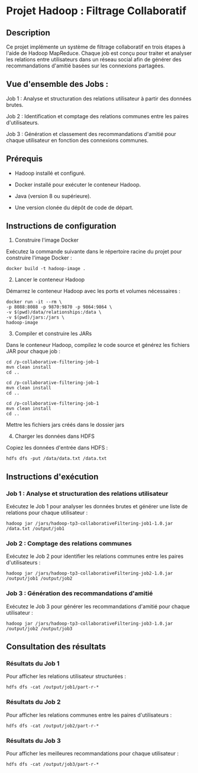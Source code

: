 # Projet Hadoop : Filtrage Collaboratif

## Description

Ce projet implémente un système de filtrage collaboratif en trois étapes à l'aide de Hadoop MapReduce. Chaque job est conçu pour traiter et analyser les relations entre utilisateurs dans un réseau social afin de générer des recommandations d'amitié basées sur les connexions partagées.

## Vue d'ensemble des Jobs :

Job 1 : Analyse et structuration des relations utilisateur à partir des données brutes.

Job 2 : Identification et comptage des relations communes entre les paires d'utilisateurs.

Job 3 : Génération et classement des recommandations d'amitié pour chaque utilisateur en fonction des connexions communes.

## Prérequis

- Hadoop installé et configuré.

- Docker installé pour exécuter le conteneur Hadoop.

- Java (version 8 ou supérieure).

- Une version clonée du dépôt de code de départ.

## Instructions de configuration

1. Construire l'image Docker

Exécutez la commande suivante dans le répertoire racine du projet pour construire l'image Docker :

```
docker build -t hadoop-image .
```

2. Lancer le conteneur Hadoop

Démarrez le conteneur Hadoop avec les ports et volumes nécessaires :

```
docker run -it --rm \
-p 8088:8088 -p 9870:9870 -p 9864:9864 \
-v $(pwd)/data/relationships:/data \
-v $(pwd)/jars:/jars \
hadoop-image
```

3. Compiler et construire les JARs

Dans le conteneur Hadoop, compilez le code source et générez les fichiers JAR pour chaque job :

```
cd /p-collaborative-filtering-job-1
mvn clean install
cd ..

cd /p-collaborative-filtering-job-1
mvn clean install
cd ..

cd /p-collaborative-filtering-job-1
mvn clean install
cd ..
```

Mettre les fichiers jars créés dans le dossier jars

4. Charger les données dans HDFS

Copiez les données d'entrée dans HDFS :

```
hdfs dfs -put /data/data.txt /data.txt
```

## Instructions d'exécution

### Job 1 : Analyse et structuration des relations utilisateur

Exécutez le Job 1 pour analyser les données brutes et générer une liste de relations pour chaque utilisateur :

```
hadoop jar /jars/hadoop-tp3-collaborativeFiltering-job1-1.0.jar /data.txt /output/job1
```

### Job 2 : Comptage des relations communes

Exécutez le Job 2 pour identifier les relations communes entre les paires d'utilisateurs :

```
hadoop jar /jars/hadoop-tp3-collaborativeFiltering-job2-1.0.jar /output/job1 /output/job2
```

### Job 3 : Génération des recommandations d'amitié

Exécutez le Job 3 pour générer les recommandations d'amitié pour chaque utilisateur :

```
hadoop jar /jars/hadoop-tp3-collaborativeFiltering-job3-1.0.jar  /output/job2 /output/job3
```

## Consultation des résultats

### Résultats du Job 1

Pour afficher les relations utilisateur structurées :

```
hdfs dfs -cat /output/job1/part-r-*
```

### Résultats du Job 2

Pour afficher les relations communes entre les paires d'utilisateurs :

```
hdfs dfs -cat /output/job2/part-r-*
```

### Résultats du Job 3

Pour afficher les meilleures recommandations pour chaque utilisateur :

```
hdfs dfs -cat /output/job3/part-r-*
```
